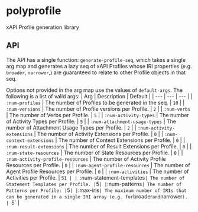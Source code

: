 # polyprofile

xAPI Profile generation library

## API

The API has a single function: `generate-profile-seq`, which takes a single arg map and generates a lazy seq of xAPI Profiles whose IRI properties (e.g. `broader`, `narrower`,) are guaranteed to relate to other Profile objects in that seq.

Options not provided in the arg map use the values of `default-args`. The following is a list of valid args:
| Arg | Description | Default |
| --- | --- | --- |
| `:num-profiles` | The number of Profiles to be generated in the seq. | `10` |
| `:num-versions` | The number of Profile versions per Profile. | `2` |
| `:num-verbs` | The number of Verbs per Profile. | `5` |
| `:num-activity-types` | The number of Activity Types per Profile. | `5` |
| `:num-attachment-usage-types` | The number of Attachment Usage Types per Profile. | `2` |
| `:num-activity-extensions` | The number of Activity Extensions per Profile. | `0` |
| `:num-context-extensions` | The number of Context Extensions per Profile. | `0` |
| `:num-result-extensions` | The number of Result Extensions per Profile. | `0` |
| `:num-state-resources` | The number of State Resources per Profile. | `0` |
| `:num-activity-profile-resources` | The number of Activity Profile Resources per Profile. | `0` |
| `:num-agent-profile-resources` | The number of Agent Profile Resources per Profile. | `0` |
| `:num-activities` | The number of Activities per Profile. | `51 |
| `:num-statement-templates` | The number of Statement Templates per Profile. | `5` |
| `:num-patterns` | The number of Patterns per Profile. | `5` |
| `:max-iris` | The maximum number of IRIs that can be generated in a single IRI array (e.g. for `broader` and `narrower`). | `5` |
